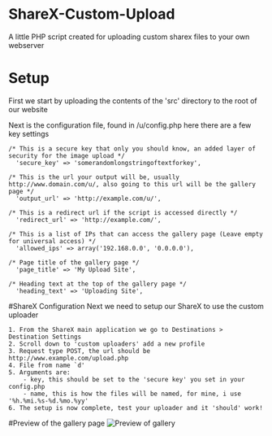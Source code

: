 # ShareX-Custom-Upload
A little PHP script created for uploading custom sharex files to your own webserver

# Setup
First we start by uploading the contents of the 'src' directory to the root of our website

Next is the configuration file, found in /u/config.php here there are a few key settings
```
/* This is a secure key that only you should know, an added layer of security for the image upload */
  'secure_key' => 'somerandomlongstringoftextforkey',

/* This is the url your output will be, usually http://www.domain.com/u/, also going to this url will be the gallery page */
  'output_url' => 'http://example.com/u/',

/* This is a redirect url if the script is accessed directly */
  'redirect_url' => 'http://example.com/',

/* This is a list of IPs that can access the gallery page (Leave empty for universal access) */
  'allowed_ips' => array('192.168.0.0', '0.0.0.0'),

/* Page title of the gallery page */
  'page_title' => 'My Upload Site',

/* Heading text at the top of the gallery page */
  'heading_text' => 'Uploading Site',
```

#ShareX Configuration
Next we need to setup our ShareX to use the custom uploader
```
1. From the ShareX main application we go to Destinations > Destination Settings
2. Scroll down to 'custom uploaders' add a new profile
3. Request type POST, the url should be http://www.example.com/upload.php
4. File from name `d'
5. Arguments are:
    - key, this should be set to the 'secure key' you set in your config.php
    - name, this is how the files will be named, for mine, i use '%h.%mi.%s-%d.%mo.%yy'
6. The setup is now complete, test your uploader and it 'should' work!
```

#Preview of the gallery page
![Preview of gallery](http://jiy.io/01.25.28-30.04.16.png)
